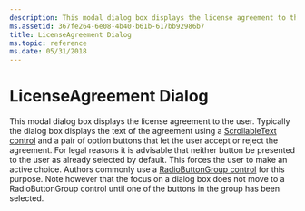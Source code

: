 ```yaml
---
description: This modal dialog box displays the license agreement to the user.
ms.assetid: 367fe264-6e08-4b40-b61b-617bb92986b7
title: LicenseAgreement Dialog
ms.topic: reference
ms.date: 05/31/2018
---
```


# LicenseAgreement Dialog

This modal dialog box displays the license agreement to the user. Typically the dialog box displays the text of the agreement using a [ScrollableText control](scrollabletext-control.md) and a pair of option buttons that let the user accept or reject the agreement. For legal reasons it is advisable that neither button be presented to the user as already selected by default. This forces the user to make an active choice. Authors commonly use a [RadioButtonGroup control](radiobuttongroup-control.md) for this purpose. Note however that the focus on a dialog box does not move to a RadioButtonGroup control until one of the buttons in the group has been selected.

 

 




